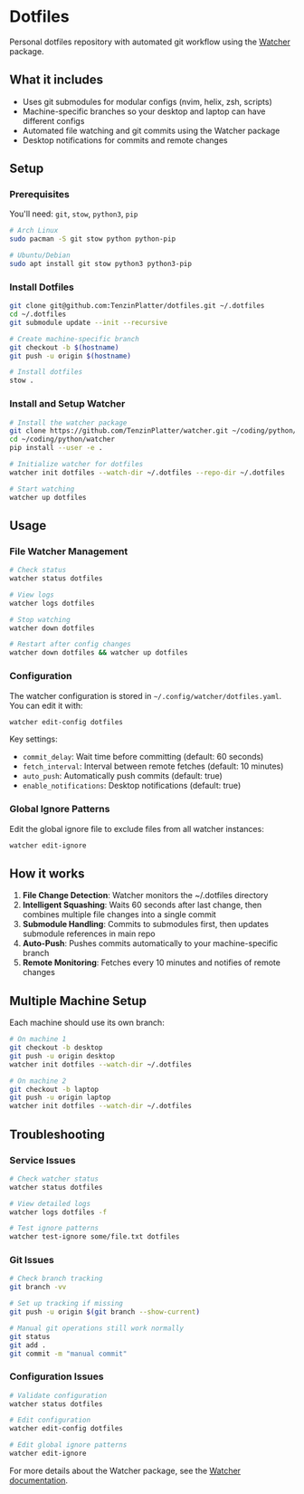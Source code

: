 # Dotfiles

Personal dotfiles repository with automated git workflow using the [Watcher](https://github.com/TenzinPlatter/watcher) package.

## What it includes

- Uses git submodules for modular configs (nvim, helix, zsh, scripts)
- Machine-specific branches so your desktop and laptop can have different configs
- Automated file watching and git commits using the Watcher package
- Desktop notifications for commits and remote changes

## Setup

### Prerequisites

You'll need: `git`, `stow`, `python3`, `pip`

```bash
# Arch Linux
sudo pacman -S git stow python python-pip

# Ubuntu/Debian
sudo apt install git stow python3 python3-pip
```

### Install Dotfiles

```bash
git clone git@github.com:TenzinPlatter/dotfiles.git ~/.dotfiles
cd ~/.dotfiles
git submodule update --init --recursive

# Create machine-specific branch
git checkout -b $(hostname)
git push -u origin $(hostname)

# Install dotfiles
stow .
```

### Install and Setup Watcher

```bash
# Install the watcher package
git clone https://github.com/TenzinPlatter/watcher.git ~/coding/python/watcher
cd ~/coding/python/watcher
pip install --user -e .

# Initialize watcher for dotfiles
watcher init dotfiles --watch-dir ~/.dotfiles --repo-dir ~/.dotfiles

# Start watching
watcher up dotfiles
```

## Usage

### File Watcher Management

```bash
# Check status
watcher status dotfiles

# View logs
watcher logs dotfiles

# Stop watching
watcher down dotfiles

# Restart after config changes
watcher down dotfiles && watcher up dotfiles
```

### Configuration

The watcher configuration is stored in `~/.config/watcher/dotfiles.yaml`. You can edit it with:

```bash
watcher edit-config dotfiles
```

Key settings:
- `commit_delay`: Wait time before committing (default: 60 seconds)
- `fetch_interval`: Interval between remote fetches (default: 10 minutes)
- `auto_push`: Automatically push commits (default: true)
- `enable_notifications`: Desktop notifications (default: true)

### Global Ignore Patterns

Edit the global ignore file to exclude files from all watcher instances:

```bash
watcher edit-ignore
```

## How it works

1. **File Change Detection**: Watcher monitors the ~/.dotfiles directory
2. **Intelligent Squashing**: Waits 60 seconds after last change, then combines multiple file changes into a single commit
3. **Submodule Handling**: Commits to submodules first, then updates submodule references in main repo
4. **Auto-Push**: Pushes commits automatically to your machine-specific branch
5. **Remote Monitoring**: Fetches every 10 minutes and notifies of remote changes

## Multiple Machine Setup

Each machine should use its own branch:

```bash
# On machine 1
git checkout -b desktop
git push -u origin desktop
watcher init dotfiles --watch-dir ~/.dotfiles

# On machine 2  
git checkout -b laptop
git push -u origin laptop
watcher init dotfiles --watch-dir ~/.dotfiles
```

## Troubleshooting

### Service Issues

```bash
# Check watcher status
watcher status dotfiles

# View detailed logs
watcher logs dotfiles -f

# Test ignore patterns
watcher test-ignore some/file.txt dotfiles
```

### Git Issues

```bash
# Check branch tracking
git branch -vv

# Set up tracking if missing
git push -u origin $(git branch --show-current)

# Manual git operations still work normally
git status
git add .
git commit -m "manual commit"
```

### Configuration Issues

```bash
# Validate configuration
watcher status dotfiles

# Edit configuration
watcher edit-config dotfiles

# Edit global ignore patterns
watcher edit-ignore
```

For more details about the Watcher package, see the [Watcher documentation](https://github.com/TenzinPlatter/watcher).
